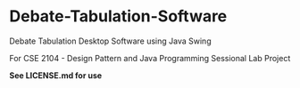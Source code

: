 # Debate-Tabulation-Software
Debate Tabulation Desktop Software using Java Swing

For CSE 2104 - Design Pattern and Java Programming Sessional Lab Project



**See LICENSE.md for use**
